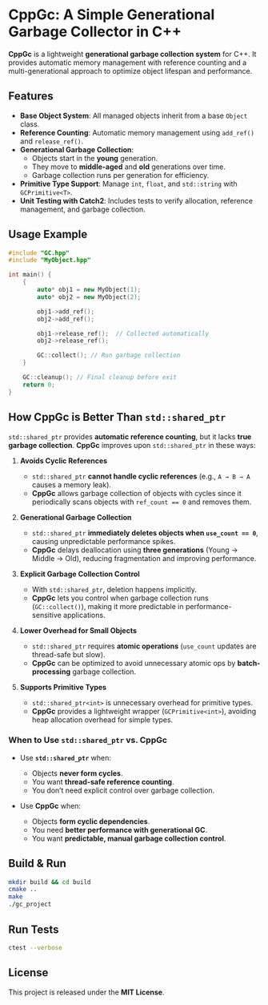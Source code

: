 # CppGc: A Simple Generational Garbage Collector in C++
**CppGc** is a lightweight **generational garbage collection system** for C++. It provides automatic memory management with reference counting and a multi-generational approach to optimize object lifespan and performance.

## **Features**
- **Base Object System**: All managed objects inherit from a base `Object` class.
- **Reference Counting**: Automatic memory management using `add_ref()` and `release_ref()`.
- **Generational Garbage Collection**:
  - Objects start in the **young** generation.
  - They move to **middle-aged** and **old** generations over time.
  - Garbage collection runs per generation for efficiency.
- **Primitive Type Support**: Manage `int`, `float`, and `std::string` with `GCPrimitive<T>`.
- **Unit Testing with Catch2**: Includes tests to verify allocation, reference management, and garbage collection.

## Usage Example
```cpp
#include "GC.hpp"
#include "MyObject.hpp"

int main() {
    {
        auto* obj1 = new MyObject(1);
        auto* obj2 = new MyObject(2);

        obj1->add_ref();
        obj2->add_ref();

        obj1->release_ref();  // Collected automatically
        obj2->release_ref();

        GC::collect(); // Run garbage collection
    }

    GC::cleanup(); // Final cleanup before exit
    return 0;
}
```

## How CppGc is Better Than `std::shared_ptr`
`std::shared_ptr` provides **automatic reference counting**, but it lacks **true garbage collection**. **CppGc** improves upon `std::shared_ptr` in these ways:

1. **Avoids Cyclic References**  
   - `std::shared_ptr` **cannot handle cyclic references** (e.g., `A → B → A` causes a memory leak).  
   - **CppGc** allows garbage collection of objects with cycles since it periodically scans objects with `ref_count == 0` and removes them.

2. **Generational Garbage Collection**  
   - `std::shared_ptr` **immediately deletes objects when `use_count == 0`**, causing unpredictable performance spikes.  
   - **CppGc** delays deallocation using **three generations** (Young → Middle → Old), reducing fragmentation and improving performance.

3. **Explicit Garbage Collection Control**  
   - With `std::shared_ptr`, deletion happens implicitly.  
   - **CppGc** lets you control when garbage collection runs (`GC::collect()`), making it more predictable in performance-sensitive applications.

4. **Lower Overhead for Small Objects**  
   - `std::shared_ptr` requires **atomic operations** (`use_count` updates are thread-safe but slow).  
   - **CppGc** can be optimized to avoid unnecessary atomic ops by **batch-processing** garbage collection.

5. **Supports Primitive Types**  
   - `std::shared_ptr<int>` is unnecessary overhead for primitive types.  
   - **CppGc** provides a lightweight wrapper (`GCPrimitive<int>`), avoiding heap allocation overhead for simple types.

### **When to Use `std::shared_ptr` vs. CppGc**
- Use **`std::shared_ptr`** when:
  - Objects **never form cycles**.
  - You want **thread-safe reference counting**.
  - You don’t need explicit control over garbage collection.

- Use **CppGc** when:
  - Objects **form cyclic dependencies**.
  - You need **better performance with generational GC**.
  - You want **predictable, manual garbage collection control**.

## Build & Run
```sh
mkdir build && cd build
cmake ..
make
./gc_project
```

## Run Tests
```sh
ctest --verbose
```

## License
This project is released under the **MIT License**.

